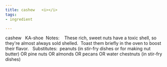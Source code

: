 ```yaml
---
title: cashew   <i></i>
tags:
- ingredient

---
```

cashew    KA-shoe  Notes:    These rich, sweet nuts have a toxic shell, so they're almost always sold shelled.  Toast them briefly in the oven to boost their flavor.   Substitutes:  peanuts (in stir-fry dishes or for making nut butter) OR pine nuts OR almonds OR pecans OR water chestnuts (in stir-fry dishes)
